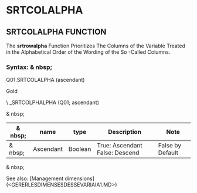 # SRTCOLALPHA

## SRTCOLALPHA FUNCTION

The **srtrowalpha** Function Prioritizes The Columns of the Variable Treated in the Alphabetical Order of the Wording of the So -Called Columns.

### Syntax: & nbsp;

Q01.SRTCOLALPHA (ascendant)

Gold

\ _SRTCOLPHALPHA (Q01; ascendant)

& nbsp;

| & nbsp; | **name** | **type** | **Description** | **Note** |
| --- | --- | --- | --- | --- |
| & nbsp; | Ascendant | Boolean | True: Ascendant False: Descend | False by Default |

& nbsp;

See also: [Management dimensions] (<GERERLESDIMENSESDESSEVARIAIA1.MD>)